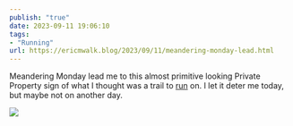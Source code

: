 ```yaml
---
publish: "true"
date: 2023-09-11 19:06:10
tags:
- "Running"
url: https://ericmwalk.blog/2023/09/11/meandering-monday-lead.html
---
```

Meandering Monday lead me to this almost primitive looking Private Property sign of what I thought was a trail to [run](https://strava.com/activities/9830142294)  on. I let it deter me today, but maybe not on another day.

![](https://ericmwalk.blog/uploads/2023/58c16ca4-562d-41cc-9c90-41215600d06d.jpg)
